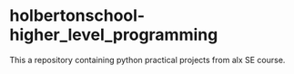 # holbertonschool-higher_level_programming

This a repository containing python practical projects from  alx SE course.
